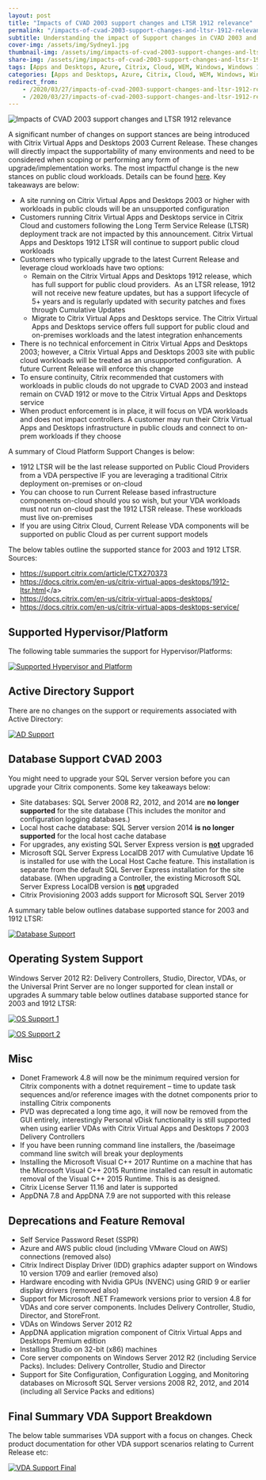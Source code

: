 ```yaml
---
layout: post
title: "Impacts of CVAD 2003 support changes and LTSR 1912 relevance"
permalink: "/impacts-of-cvad-2003-support-changes-and-ltsr-1912-relevance/"
subtitle: Understanding the impact of Support changes in CVAD 2003 and the new relevance of LTSR when thinking about Public Cloud
cover-img: /assets/img/Sydney1.jpg
thumbnail-img: /assets/img/impacts-of-cvad-2003-support-changes-and-ltsr-1912-relevance/support.png
share-img: /assets/img/impacts-of-cvad-2003-support-changes-and-ltsr-1912-relevance/support.png
tags: [Apps and Desktops, Azure, Citrix, Cloud, WEM, Windows, Windows 10, Workspace, XenApp]
categories: [Apps and Desktops, Azure, Citrix, Cloud, WEM, Windows, Windows 10, Workspace, XenApp]
redirect_from: 
    - /2020/03/27/impacts-of-cvad-2003-support-changes-and-ltsr-1912-relevance
    - /2020/03/27/impacts-of-cvad-2003-support-changes-and-ltsr-1912-relevance/
---
```


![Impacts of CVAD 2003 support changes and LTSR 1912 relevance]({{site.baseurl}}/assets/img/impacts-of-cvad-2003-support-changes-and-ltsr-1912-relevance/support.png)

A significant number of changes on support stances are being introduced with Citrix Virtual Apps and Desktops 2003 Current Release. These changes will directly impact the supportability of many environments and need to be considered when scoping or performing any form of upgrade/implementation works. The most impactful change is the new stances on public cloud workloads. Details can be found [here](https://support.citrix.com/article/CTX270373). Key takeaways are below:

*  A site running on Citrix Virtual Apps and Desktops 2003 or higher with workloads in public clouds will be an unsupported configuration
*  Customers running Citrix Virtual Apps and Desktops service in Citrix Cloud and customers following the Long Term Service Release (LTSR) deployment track are not impacted by this announcement. Citrix Virtual Apps and Desktops 1912 LTSR will continue to support public cloud workloads
*  Customers who typically upgrade to the latest Current Release and leverage cloud workloads have two options:
    *  Remain on the Citrix Virtual Apps and Desktops 1912 release, which has full support for public cloud providers.  As an LTSR release, 1912 will not receive new feature updates, but has a support lifecycle of 5+ years and is regularly updated with security patches and fixes through Cumulative Updates
    *  Migrate to Citrix Virtual Apps and Desktops service. The Citrix Virtual Apps and Desktops service offers full support for public cloud and on-premises workloads and the latest integration enhancements
*  There is no technical enforcement in Citrix Virtual Apps and Desktops 2003; however, a Citrix Virtual Apps and Desktops 2003 site with public cloud workloads will be treated as an unsupported configuration.  A future Current Release will enforce this change
*  To ensure continuity, Citrix recommended that customers with workloads in public clouds do not upgrade to CVAD 2003 and instead remain on CVAD 1912 or move to the Citrix Virtual Apps and Desktops service
*  When product enforcement is in place, it will focus on VDA workloads and does not impact controllers. A customer may run their Citrix Virtual Apps and Desktops infrastructure in public clouds and connect to on-prem workloads if they choose

A summary of Cloud Platform Support Changes is below:

*  1912 LTSR will be the last release supported on Public Cloud Providers from a VDA perspective IF you are leveraging a traditional Citrix deployment on-premises or on-cloud
*  You can choose to run Current Release based infrastructure components on-cloud should you so wish, but your VDA workloads must not run on-cloud past the 1912 LTSR release. These workloads must live on-premises
*  If you are using Citrix Cloud, Current Release VDA components will be supported on public Cloud as per current support models

The below tables outline the supported stance for 2003 and 1912 LTSR. Sources:

*  <a href="https://docs.citrix.com/en-us/citrix-virtual-apps-desktops/" target="_blank"><a href="https://support.citrix.com/article/CTX270373" target="_blank">https://support.citrix.com/article/CTX270373</a></a>
*  <a href="https://docs.citrix.com/en-us/citrix-virtual-apps-desktops/" target="_blank"><a href="https://docs.citrix.com/en-us/citrix-virtual-apps-desktops/1912-ltsr.html" target="_blank">https://docs.citrix.com/en-us/citrix-virtual-apps-desktops/1912-ltsr.html</a</a>>
*  <a href="https://docs.citrix.com/en-us/citrix-virtual-apps-desktops/" target="_blank"><a href="https://docs.citrix.com/en-us/citrix-virtual-apps-desktops/" target="_blank">https://docs.citrix.com/en-us/citrix-virtual-apps-desktops/</a></a>
*  <a href="https://docs.citrix.com/en-us/citrix-virtual-apps-desktops/" target="_blank"><a href="https://docs.citrix.com/en-us/citrix-virtual-apps-desktops-service/" target="_blank">https://docs.citrix.com/en-us/citrix-virtual-apps-desktops-service/</a></a>

## Supported Hypervisor/Platform

The following table summaries the support for Hypervisor/Platforms:

[![Supported Hypervisor and Platform]({{site.baseurl}}/assets/img/impacts-of-cvad-2003-support-changes-and-ltsr-1912-relevance/SupportedHypervisor.png)]({{site.baseurl}}/assets/img/impacts-of-cvad-2003-support-changes-and-ltsr-1912-relevance/SupportedHypervisor.png)

## Active Directory Support

There are no changes on the support or requirements associated with Active Directory:

[![AD Support]({{site.baseurl}}/assets/img/impacts-of-cvad-2003-support-changes-and-ltsr-1912-relevance/ADSupport.png)]({{site.baseurl}}/assets/img/impacts-of-cvad-2003-support-changes-and-ltsr-1912-relevance/ADSupport.png)

## Database Support CVAD 2003

You might need to upgrade your SQL Server version before you can upgrade your Citrix components. Some key takeaways below:

*  Site databases: SQL Server 2008 R2, 2012, and 2014 are **no longer supported** for the site database (This includes the monitor and configuration logging databases.)
*  Local host cache database: SQL Server version 2014 **is no longer supported** for the local host cache database
*  For upgrades, any existing SQL Server Express version is **<u>not</u>** upgraded
*  Microsoft SQL Server Express LocalDB 2017 with Cumulative Update 16 is installed for use with the Local Host Cache feature. This installation is separate from the default SQL Server Express installation for the site database. (When upgrading a Controller, the existing Microsoft SQL Server Express LocalDB version is **<u>not</u>** upgraded
*  Citrix Provisioning 2003 adds support for Microsoft SQL Server 2019

A summary table below outlines database supported stance for 2003 and 1912 LTSR:

[![Database Support]({{site.baseurl}}/assets/img/impacts-of-cvad-2003-support-changes-and-ltsr-1912-relevance/Database.png)]({{site.baseurl}}/assets/img/impacts-of-cvad-2003-support-changes-and-ltsr-1912-relevance/Database.png)

## Operating System Support

Windows Server 2012 R2: Delivery Controllers, Studio, Director, VDAs, or the Universal Print Server are no longer supported for clean install or upgrades A summary table below outlines database supported stance for 2003 and 1912 LTSR:

[![OS Support 1]({{site.baseurl}}/assets/img/impacts-of-cvad-2003-support-changes-and-ltsr-1912-relevance/OSList1.png)]({{site.baseurl}}/assets/img/impacts-of-cvad-2003-support-changes-and-ltsr-1912-relevance/OSList1.png)

[![OS Support 2]({{site.baseurl}}/assets/img/impacts-of-cvad-2003-support-changes-and-ltsr-1912-relevance/OSList2.png)]({{site.baseurl}}/assets/img/impacts-of-cvad-2003-support-changes-and-ltsr-1912-relevance/OSList2.png)

## Misc

*  Donet Framework 4.8 will now be the minimum required version for Citrix components with a dotnet requirement – time to update task sequences and/or reference images with the dotnet components prior to installing Citrix components
*  PVD was deprecated a long time ago, it will now be removed from the GUI entirely, interestingly Personal vDisk functionality is still supported when using earlier VDAs with Citrix Virtual Apps and Desktops 7 2003 Delivery Controllers
*  If you have been running command line installers, the /baseimage command line switch will break your deployments
*  Installing the Microsoft Visual C++ 2017 Runtime on a machine that has the Microsoft Visual C++ 2015 Runtime installed can result in automatic removal of the Visual C++ 2015 Runtime. This is as designed.
*  Citrix License Server 11.16 and later is supported
*  AppDNA 7.8 and AppDNA 7.9 are not supported with this release

## Deprecations and Feature Removal

*  Self Service Password Reset (SSPR)
*  Azure and AWS public cloud (including VMware Cloud on AWS) connections (removed also)
*  Citrix Indirect Display Driver (IDD) graphics adapter support on Windows 10 version 1709 and earlier (removed also)
*  Hardware encoding with Nvidia GPUs (NVENC) using GRID 9 or earlier display drivers (removed also)
*  Support for Microsoft .NET Framework versions prior to version 4.8 for VDAs and core server components. Includes Delivery Controller, Studio, Director, and StoreFront.
*  VDAs on Windows Server 2012 R2
*  AppDNA application migration component of Citrix Virtual Apps and Desktops Premium edition
*  Installing Studio on 32-bit (x86) machines
*  Core server components on Windows Server 2012 R2 (including Service Packs). Includes: Delivery Controller, Studio and Director
*  Support for Site Configuration, Configuration Logging, and Monitoring databases on Microsoft SQL Server versions 2008 R2, 2012, and 2014 (including all Service Packs and editions)

## Final Summary VDA Support Breakdown

The below table summarises VDA support with a focus on changes. Check product documentation for other VDA support scenarios relating to Current Release etc:

[![VDA Support Final]({{site.baseurl}}/assets/img/impacts-of-cvad-2003-support-changes-and-ltsr-1912-relevance/VDAFinal.png)]({{site.baseurl}}/assets/img/impacts-of-cvad-2003-support-changes-and-ltsr-1912-relevance/VDAFinal.png)